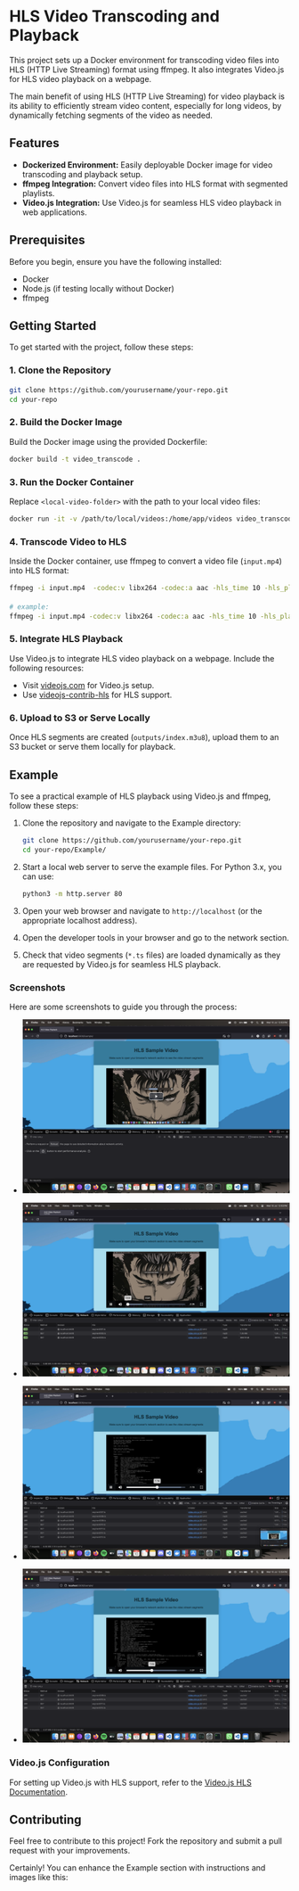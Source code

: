 # HLS Video Transcoding and Playback

This project sets up a Docker environment for transcoding video files into HLS (HTTP Live Streaming) format using ffmpeg. It also integrates Video.js for HLS video playback on a webpage.

The main benefit of using HLS (HTTP Live Streaming) for video playback is its ability to efficiently stream video content, especially for long videos, by dynamically fetching segments of the video as needed.

## Features

- **Dockerized Environment:** Easily deployable Docker image for video transcoding and playback setup.
- **ffmpeg Integration:** Convert video files into HLS format with segmented playlists.
- **Video.js Integration:** Use Video.js for seamless HLS video playback in web applications.

## Prerequisites

Before you begin, ensure you have the following installed:
- Docker
- Node.js (if testing locally without Docker)
- ffmpeg

## Getting Started

To get started with the project, follow these steps:

### 1. Clone the Repository

```bash
git clone https://github.com/yourusername/your-repo.git
cd your-repo
```

### 2. Build the Docker Image

Build the Docker image using the provided Dockerfile:

```bash
docker build -t video_transcode .
```

### 3. Run the Docker Container

Replace `<local-video-folder>` with the path to your local video files:

```bash
docker run -it -v /path/to/local/videos:/home/app/videos video_transcode
```

### 4. Transcode Video to HLS

Inside the Docker container, use ffmpeg to convert a video file (`input.mp4`) into HLS format:

```bash
ffmpeg -i input.mp4  -codec:v libx264 -codec:a aac -hls_time 10 -hls_playlist_type vod -hls_segment_filename "${outputPath}/segment%03d.ts" -start_number 0 ${hlsPath}

# example:
ffmpeg -i input.mp4 -codec:v libx264 -codec:a aac -hls_time 10 -hls_playlist_type vod -hls_segment_filename outputs/segment%03d.ts -start_number 0 outputs/index.m3u8
```

### 5. Integrate HLS Playback

Use Video.js to integrate HLS video playback on a webpage. Include the following resources:

- Visit [videojs.com](https://videojs.com/getting-started) for Video.js setup.
- Use [videojs-contrib-hls](https://videojs.github.io/videojs-contrib-hls/) for HLS support.

### 6. Upload to S3 or Serve Locally

Once HLS segments are created (`outputs/index.m3u8`), upload them to an S3 bucket or serve them locally for playback.



## Example

To see a practical example of HLS playback using Video.js and ffmpeg, follow these steps:

1. Clone the repository and navigate to the Example directory:
   ```bash
   git clone https://github.com/yourusername/your-repo.git
   cd your-repo/Example/
   ```

2. Start a local web server to serve the example files. For Python 3.x, you can use:
   ```bash
   python3 -m http.server 80
   ```

3. Open your web browser and navigate to `http://localhost` (or the appropriate localhost address).

4. Open the developer tools in your browser and go to the network section.

5. Check that video segments (`*.ts` files) are loaded dynamically as they are requested by Video.js for seamless HLS playback.

### Screenshots

Here are some screenshots to guide you through the process:

- ![Example 1](/images/1.png)

- ![Example 2](/images/2.png)

- ![Example 2](/images/3.png)

- ![Example 2](/images/4.png)


### Video.js Configuration

For setting up Video.js with HLS support, refer to the [Video.js HLS Documentation](https://videojs.github.io/videojs-contrib-hls/).

## Contributing

Feel free to contribute to this project! Fork the repository and submit a pull request with your improvements.


Certainly! You can enhance the Example section with instructions and images like this:
